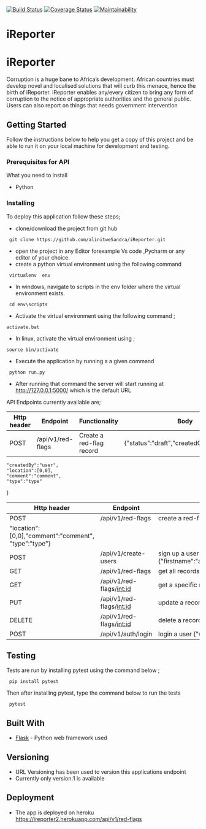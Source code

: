 
[![Build Status](https://travis-ci.org/alinitweSandra/iReporter.svg?branch=challenge2_develop)](https://travis-ci.org/alinitweSandra/iReporter)  [![Coverage Status](https://coveralls.io/repos/github/alinitweSandra/iReporter/badge.svg?branch=challenge2_develop)](https://coveralls.io/github/alinitweSandra/iReporter?branch=challenge2_develop)  [![Maintainability](https://api.codeclimate.com/v1/badges/96cfdaef524b132b6048/maintainability)](https://codeclimate.com/github/alinitweSandra/iReporter/maintainability)


# iReporter

# iReporter
Corruption is a huge bane to Africa’s development. African countries must develop novel and localised solutions that will curb this menace, hence the birth of iReporter. iReporter enables any/every citizen to bring any form of corruption to the notice of appropriate authorities and the general public. Users can also report on things that needs government intervention

## Getting Started

Follow the instructions below to help you get a copy of this project and be able to run it on your local machine for development and testing.

### Prerequisites for API

What you need to install

* Python 

### Installing
To deploy this application follow these steps;
* clone/download the project from git hub
```
 git clone https://github.com/alinitweSandra/iReporter.git
```
* open the project in any Editor forexample Vs code ,Pycharm or any editor of your choice.
* create a python virtual environment using the following command
```
 virtualenv  env 
``` 
* In windows, navigate to scripts in the env folder where the virtual environment exists.
```
 cd env\scripts
```
*  Activate the virtual environment using the following command ;
```
activate.bat
```
* In linux, activate the virtual environment using ;
```
source bin/activate
```
* Execute the application by running a a given command
```
 python run.py
``` 
* After running that command the server will start running at http://127.0.0.1:5000/ which is the default URL

API Endpoints currently available are;

|__Http header__| __Endpoint__ | __Functionality__    | __Body__  |
|------|-------------|------------|--------------------------------|
|POST|  /api/v1/red-flags      | Create a ​red-flag​ record     | {"status":"draft","createdOn":"2/3/2018",
	"createdBy":"user",
	"location":[0,0],
	"comment":"comment",
	"type":"type"
}

|__Http header__| __Endpoint__ | __Functionality__ | 
|------|-------------|------------|
|POST|  /api/v1/red-flags      | create a red-flag record : {"status":"draft","createdOn":"2/3/2018","createdBy":2,
	"location":[0,0],"comment":"comment",	"type":"type"}  |
|POST| /api/v1/create-users           | sign up a  user :{"firstname":"aheebwa","lastname":"kukute","othernames":"bob","email":"sandraalinitwe@gmail.com","phoneNumber":"256757852937","username":"user","registered":"29/09/2015","isAdmin":True,"password":"user"}| 
|GET|  /api/v1/red-flags        | get all records   |
|GET|  /api/v1/red-flags/<int:id>     | get a specific record by id    |
|PUT|  /api/v1/red-flags/<int:id>     | update a record by the user and specific id of the record  |
|DELETE|  /api/v1/red-flags/<int:id>     | delete a record by id by user who created it    |
|POST| /api/v1/auth/login           | login a user {"username":user,"password":"user"}| 



## Testing 
Tests are run by installing pytest using the command below ;
```
 pip install pytest
```
Then after installing pytest, type the command below to run the tests
```
 pytest
```
## Built With
* [Flask](http://flask.pocoo.org/docs/1.0/) - Python web framework used

## Versioning
* URL Versioning has been used to version this applications endpoint 
* Currently only version:1 is available 

## Deployment
* The app is deployed on heroku  https://ireporter2.herokuapp.com/api/v1/red-flags